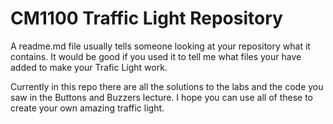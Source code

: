 # CM1100 Traffic Light Repository
A readme.md file usually tells someone looking at your repository what it contains. 
It would be good if you used it to tell me what files your have added to make your Trafic Light work.

Currently in this repo there are all the solutions to the labs and the code you saw in the Buttons and Buzzers lecture. I hope you can use all of these to create your own amazing traffic light.
